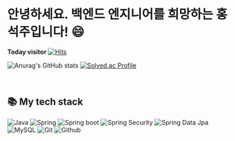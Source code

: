 # 안녕하세요. 백엔드 엔지니어를 희망하는 홍석주입니다! 😄

**Today visitor** [![Hits](https://hits.seeyoufarm.com/api/count/incr/badge.svg?url=https%3A%2F%2Fgithub.com%2Fsomefood&count_bg=%2379C83D&title_bg=%23555555&icon=&icon_color=%23E7E7E7&title=hits&edge_flat=false)](https://hits.seeyoufarm.com)

![Anurag's GitHub stats](https://github-readme-stats.vercel.app/api?username=somefood&show_icons=true&theme=dracula) [![Solved.ac Profile](http://mazassumnida.wtf/api/v2/generate_badge?boj=hsj4665)](https://solved.ac/hsj4665/)

<br>

## 📚 My tech stack

<img alt="Java" src ="https://img.shields.io/badge/Java-007396?style=flat-square&logo=Java&logoColor=white"/> <img alt="Spring" src ="https://img.shields.io/badge/Spring-6DB33F?style=flat-square&logo=Spring&logoColor=white"/> <img alt="Spring boot" src ="https://img.shields.io/badge/Spring Boot-6DB33F?style=flat-square&logo=spring-boot&logoColor=white"/> <img alt="Spring Security" src ="https://img.shields.io/badge/Spring Security-6DB33F?style=flat-square&logo=spring-security&logoColor=white"/> <img alt="Spring Data Jpa" src ="https://img.shields.io/badge/Spring Data Jpa-6DB33F?style=flat-square&logo=Spring-jpa&logoColor=white"/> <img alt="MySQL" src ="https://img.shields.io/badge/MySQL-4479A1?style=flat-square&logo=MySQL&logoColor=white"/> <img alt="Git" src ="https://img.shields.io/badge/Git-F05032?style=flat-square&logo=Git&logoColor=white"/> <img alt="Github" src ="https://img.shields.io/badge/Github-181717?style=flat-square&logo=Github&logoColor=white"/> 
